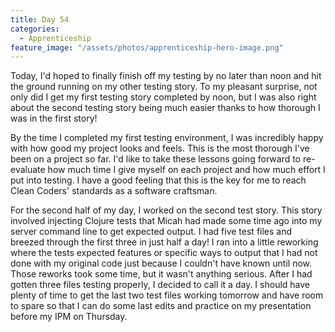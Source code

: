 ```yaml
---
title: Day 54
categories:
  - Apprenticeship
feature_image: "/assets/photos/apprenticeship-hero-image.png"
---
```


Today, I'd hoped to finally finish off my testing by no later than noon and hit the ground running on my
other testing story. To my pleasant surprise, not only did I get my first testing story completed by noon,
but I was also right about the second testing story being much easier thanks to how thorough I was in the
first story!

By the time I completed my first testing environment, I was incredibly happy with how good my project
looks and feels. This is the most thorough I've been on a project so far. I'd like to take these lessons
going forward to re-evaluate how much time I give myself on each project and how much effort I put into
testing. I have a good feeling that this is the key for me to reach Clean Coders' standards as a software
craftsman.

For the second half of my day, I worked on the second test story. This story involved injecting Clojure
tests that Micah had made some time ago into my server command line to get expected output. I had five
test files and breezed through the first three in just half a day! I ran into a little reworking where
the tests expected features or specific ways to output that I had not done with my original code just
because I couldn't have known until now. Those reworks took some time, but it wasn't anything serious.
After I had gotten three files testing properly, I decided to call it a day. I should have plenty of time
to get the last two test files working tomorrow and have room to spare so that I can do some last edits
and practice on my presentation before my IPM on Thursday.
  
